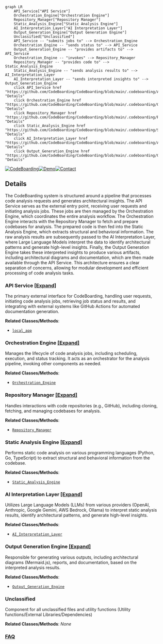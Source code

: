 ```mermaid
graph LR
    API_Service["API Service"]
    Orchestration_Engine["Orchestration Engine"]
    Repository_Manager["Repository Manager"]
    Static_Analysis_Engine["Static Analysis Engine"]
    AI_Interpretation_Layer["AI Interpretation Layer"]
    Output_Generation_Engine["Output Generation Engine"]
    Unclassified["Unclassified"]
    API_Service -- "submits jobs to" --> Orchestration_Engine
    Orchestration_Engine -- "sends status to" --> API_Service
    Output_Generation_Engine -- "provides artifacts to" --> API_Service
    Orchestration_Engine -- "invokes" --> Repository_Manager
    Repository_Manager -- "provides code to" --> Static_Analysis_Engine
    Static_Analysis_Engine -- "sends analysis results to" --> AI_Interpretation_Layer
    AI_Interpretation_Layer -- "sends interpreted insights to" --> Output_Generation_Engine
    click API_Service href "https://github.com/CodeBoarding/CodeBoarding/blob/main/.codeboarding/API_Service.md" "Details"
    click Orchestration_Engine href "https://github.com/CodeBoarding/CodeBoarding/blob/main/.codeboarding/Orchestration_Engine.md" "Details"
    click Repository_Manager href "https://github.com/CodeBoarding/CodeBoarding/blob/main/.codeboarding/Repository_Manager.md" "Details"
    click Static_Analysis_Engine href "https://github.com/CodeBoarding/CodeBoarding/blob/main/.codeboarding/Static_Analysis_Engine.md" "Details"
    click AI_Interpretation_Layer href "https://github.com/CodeBoarding/CodeBoarding/blob/main/.codeboarding/AI_Interpretation_Layer.md" "Details"
    click Output_Generation_Engine href "https://github.com/CodeBoarding/CodeBoarding/blob/main/.codeboarding/Output_Generation_Engine.md" "Details"
```

[![CodeBoarding](https://img.shields.io/badge/Generated%20by-CodeBoarding-9cf?style=flat-square)](https://github.com/CodeBoarding/CodeBoarding)[![Demo](https://img.shields.io/badge/Try%20our-Demo-blue?style=flat-square)](https://www.codeboarding.org/diagrams)[![Contact](https://img.shields.io/badge/Contact%20us%20-%20contact@codeboarding.org-lightgrey?style=flat-square)](mailto:contact@codeboarding.org)

## Details

The CodeBoarding system is structured around a pipeline that processes code analysis requests and generates architectural insights. The API Service serves as the external entry point, receiving user requests and initiating analysis jobs. These jobs are then managed by the Orchestration Engine, which coordinates the entire analysis workflow. The Orchestration Engine interacts with the Repository Manager to fetch and prepare codebases for analysis. The prepared code is then fed into the Static Analysis Engine, which extracts structural and behavioral information. The raw analysis results are subsequently passed to the AI Interpretation Layer, where Large Language Models interpret the data to identify architectural patterns and generate high-level insights. Finally, the Output Generation Engine takes these interpreted insights to produce various artifacts, including architectural diagrams and documentation, which are then made available through the API Service. This architecture ensures a clear separation of concerns, allowing for modular development and efficient processing of code analysis tasks.

### API Service [[Expand]](./API_Service.md)
The primary external interface for CodeBoarding, handling user requests, initiating code analysis jobs, retrieving job status and results, and integrating with external systems like GitHub Actions for automated documentation generation.


**Related Classes/Methods**:

- <a href="https://github.com/CodeBoarding/CodeBoarding/blob/mainlocal_app.py" target="_blank" rel="noopener noreferrer">`local_app`</a>


### Orchestration Engine [[Expand]](./Orchestration_Engine.md)
Manages the lifecycle of code analysis jobs, including scheduling, execution, and status tracking. It acts as an orchestrator for the analysis pipeline, invoking other components as needed.


**Related Classes/Methods**:

- <a href="https://github.com/CodeBoarding/CodeBoarding/blob/main.codeboarding/Orchestration_Engine.json" target="_blank" rel="noopener noreferrer">`Orchestration_Engine`</a>


### Repository Manager [[Expand]](./Repository_Manager.md)
Handles interactions with code repositories (e.g., GitHub), including cloning, fetching, and managing codebases for analysis.


**Related Classes/Methods**:

- <a href="https://github.com/CodeBoarding/CodeBoarding/blob/main.codeboarding/Repository_Manager.json" target="_blank" rel="noopener noreferrer">`Repository_Manager`</a>


### Static Analysis Engine [[Expand]](./Static_Analysis_Engine.md)
Performs static code analysis on various programming languages (Python, Go, TypeScript) to extract structural and behavioral information from the codebase.


**Related Classes/Methods**:

- <a href="https://github.com/CodeBoarding/CodeBoarding/blob/main.codeboarding/Static_Analysis_Engine.json" target="_blank" rel="noopener noreferrer">`Static_Analysis_Engine`</a>


### AI Interpretation Layer [[Expand]](./AI_Interpretation_Layer.md)
Utilizes Large Language Models (LLMs) from various providers (OpenAI, Anthropic, Google Gemini, AWS Bedrock, Ollama) to interpret static analysis results, identify architectural patterns, and generate high-level insights.


**Related Classes/Methods**:

- <a href="https://github.com/CodeBoarding/CodeBoarding/blob/main.codeboarding/AI_Interpretation_Layer.json" target="_blank" rel="noopener noreferrer">`AI_Interpretation_Layer`</a>


### Output Generation Engine [[Expand]](./Output_Generation_Engine.md)
Responsible for generating various outputs, including architectural diagrams (Mermaid.js), reports, and documentation, based on the interpreted analysis results.


**Related Classes/Methods**:

- <a href="https://github.com/CodeBoarding/CodeBoarding/blob/main.codeboarding/Output_Generation_Engine.json" target="_blank" rel="noopener noreferrer">`Output_Generation_Engine`</a>


### Unclassified
Component for all unclassified files and utility functions (Utility functions/External Libraries/Dependencies)


**Related Classes/Methods**: _None_



### [FAQ](https://github.com/CodeBoarding/GeneratedOnBoardings/tree/main?tab=readme-ov-file#faq)
